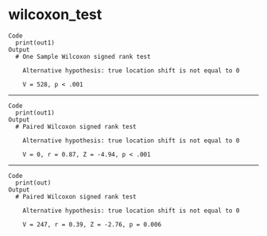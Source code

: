 # wilcoxon_test

    Code
      print(out1)
    Output
      # One Sample Wilcoxon signed rank test
      
        Alternative hypothesis: true location shift is not equal to 0
      
        V = 528, p < .001
      

---

    Code
      print(out1)
    Output
      # Paired Wilcoxon signed rank test
      
        Alternative hypothesis: true location shift is not equal to 0
      
        V = 0, r = 0.87, Z = -4.94, p < .001
      

---

    Code
      print(out)
    Output
      # Paired Wilcoxon signed rank test
      
        Alternative hypothesis: true location shift is not equal to 0
      
        V = 247, r = 0.39, Z = -2.76, p = 0.006
      

